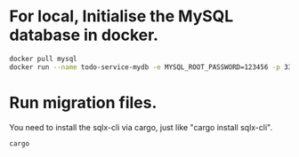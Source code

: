 
# For local, Initialise the MySQL database in docker.
```bash
docker pull mysql
docker run --name todo-service-mydb -e MYSQL_ROOT_PASSWORD=123456 -p 3306:3306 -d mysql --character-set-server=utf8mb4 --collation-server=utf8mb4_unicode_ci
```

# Run migration files.
You need to install the sqlx-cli via cargo, just like "cargo install sqlx-cli".
```bash
cargo
```